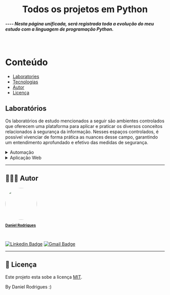 <h1 align="center">Todos os projetos em Python</h1>
<h5 aling="center">---- Nesta página unificada, será registrada toda a evolução do meu estudo com a linguagem de programação Python.</h2>
<br>

	

Conteúdo
=================
<!--ts-->
   * [Laboratories](#-laboratories)
   * [Tecnologias](#-tecnologias)
   * [Autor](#-autor)
   * [Licença](#-licença)
<!--te-->



## Laboratórios

Os laboratórios de estudo mencionados a seguir são ambientes controlados que oferecem uma plataforma para aplicar e praticar os diversos conceitos relacionados à segurança da informação. Nesses espaços controlados, é possível vivenciar de forma prática as nuances desse campo, garantindo um entendimento aprofundado e efetivo das medidas de segurança.


<details><summary>Automação</summary>
<p><ul><li style="marign-top: 10px"><a href="https://github.com/danielrodrigues-dv/Python/blob/main/All%20projects/Pyautogui/README.md" target="_blank">Pyautogui</a></li></ul></p>
<p><ul><li style="marign-top: 10px"><a href="https://github.com/danielrodrigues-dv/tech-parking" target="_blank">Selenium</a></li></ul></p>
<p><ul><li style="marign-top: 10px"><a href="https://github.com/danielrodrigues-dv/tech-parking" target="_blank">Beautifulsoup</a></li></ul></p>
<p><ul><li style="marign-top: 10px"><a href="https://github.com/danielrodrigues-dv/tech-parking" target="_blank">Scraping</a></li></ul></p>
</details>

<details><summary>Aplicação Web</summary>
<p><ul><li style="marign-top: 10px"><a href="https://github.com/danielrodrigues-dv/tech-parking" target="_blank">Flask</a></li></ul></p>
<p><ul><li style="marign-top: 10px"><a href="https://github.com/danielrodrigues-dv/tech-parking" target="_blank">Django</a></li></ul></p>
</details>

---


## 🦸🏻‍♂️ Autor

<a href="https://github.com/danielrodrigues-dv">
 <img style="border-radius: 50%;" src="https://avatars.githubusercontent.com/u/41621213?v=4" width="100px;" alt=""/>
 <br>
  <sub><b><p>Daniel Rodrigues</p></b></sub></a>
 <br />

[![Linkedin Badge](https://img.shields.io/badge/-Daniel%20Rodrigues-blue?style=flat-square&logo=Linkedin&logoColor=white&link=https://www.linkedin.com/in/daniel-rodrigues-dv/)](https://www.linkedin.com/in/daniel-rodrigues-dv/) 
[![Gmail Badge](https://img.shields.io/badge/-daniel.rodrigues.soarees@gmail.com-c14438?style=flat-square&logo=Gmail&logoColor=white&link=mailto:daniel.rodrigues.soarees@gmail.com)](mailto:daniel.rodrigues.soarees@gmail.com)

---

## 📝 Licença

Este projeto esta sobe a licença [MIT](./LICENSE).

By Daniel Rodrigues  :)
